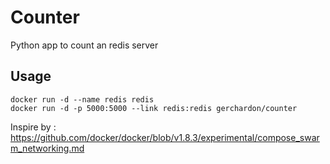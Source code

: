 # Counter

Python app to count an redis server

## Usage

```
docker run -d --name redis redis
docker run -d -p 5000:5000 --link redis:redis gerchardon/counter
```

Inspire by : https://github.com/docker/docker/blob/v1.8.3/experimental/compose_swarm_networking.md
